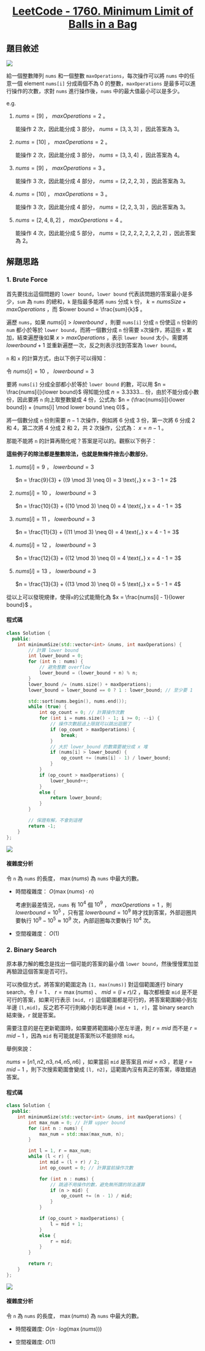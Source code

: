 # <center> [LeetCode - 1760. Minimum Limit of Balls in a Bag](https://leetcode.com/problems/minimum-limit-of-balls-in-a-bag/description/) </center>

## 題目敘述

[![](https://raw.githubusercontent.com/reese60525/ForPicGo/main/Pictures/20241210161159467.png)](https://raw.githubusercontent.com/reese60525/ForPicGo/main/Pictures/20241210161159467.png)

給一個整數陣列 `nums` 和一個整數 `maxOperations`，每次操作可以將 `nums` 中的任意一個 element `nums[i]` 分成兩個不為 0 的整數，`maxOperations` 是最多可以進行操作的次數，求對 `nums` 進行操作後，`nums` 中的最大值最小可以是多少。

e.g.

1. $nums = [9]$ ， $maxOperations = 2$ 。

    能操作 2 次，因此能分成 3 部分， $nums = [3, 3, 3]$ ，因此答案為 3。

1. $nums = [10]$ ， $maxOperations = 2$ 。

    能操作 2 次，因此能分成 3 部分， $nums = [3, 3, 4]$ ，因此答案為 4。

1. $nums = [9]$ ， $maxOperations = 3$ 。

    能操作 3 次，因此能分成 4 部分， $nums = [2, 2, 2, 3]$ ，因此答案為 3。

1. $nums = [10]$ ， $maxOperations = 3$ 。

    能操作 3 次，因此能分成 4 部分， $nums = [2, 2, 3, 3]$ ，因此答案為 3。

1. $nums = [2, 4, 8, 2]$ ， $maxOperations = 4$ 。

    能操作 4 次，因此能分成 5 部分， $nums = [2, 2, 2, 2, 2, 2, 2, 2]$ ，因此答案為 2。

## 解題思路

### 1. Brute Force

首先要找出這個問題的 `lower bound`，`lower bound` 代表該問題的答案最小是多少，`sum` 為 `nums` 的總和，`k` 是指最多能將 `nums` 分成 `k` 份， $k = numsSize + maxOperations$ ，而 $lower bound = \frac{sum}{k}$ 。

遍歷 `nums`，如果 $nums[i] > lower bound$ ，則要 `nums[i]` 分成 `n` 份使這 `n` 份新的 `num` 都小於等於 `lower bound`，而將一個數分成 `n` 份需要 `x`次操作，將這些 `x` 累加，結束遍歷後如果 $x > maxOperations$ ，表示 `lower bound` 太小，需要將 $lower bound + 1$ 並重新遍歷一次，反之則表示找到答案為 `lower bound`。

`n` 和 `x` 的計算方式，由以下例子可以得知：

令 $nums[i] = 10$ ， $lower bound = 3$

要將 `nums[i]` 分成全部都小於等於 `lower bound` 的數，可以用 $n = \frac{nums[i]}{lower bound}$ 得知能分成 $n = 3.3333...$ 份，由於不能分成小數份，因此要將 `n` 向上取整數變成 4 份，公式為: $n = (\frac{nums[i]}{lower bound}) + (nums[i] \mod lower bound \neq 0)$ 。

將一個數分成 `n` 份則需要 $n - 1$ 次操作，例如將 6 分成 3 份，第一次將 6 分成 2 和 4，第二次將 4 分成 2 和 2，共 2 次操作，公式為： $x = n - 1$ 。

那能不能將 `n` 的計算再簡化呢？答案是可以的。觀察以下例子：

**這些例子的除法都是整數除法，也就是無條件捨去小數部分**。

1. $nums[i] = 9$ ， $lower bound = 3$

    $n = \frac{9}{3} + ((9 \mod 3) \neq 0) = 3 \text{，} x = 3 - 1 = 2$

2. $nums[i] = 10$ ， $lower bound = 3$

    $n = \frac{10}{3} + ((10 \mod 3) \neq 0) = 4 \text{，} x = 4 - 1 = 3$

3. $nums[i] = 11$ ， $lower bound = 3$

    $n = \frac{11}{3} + ((11 \mod 3) \neq 0) = 4 \text{，} x = 4 - 1 = 3$

4. $nums[i] = 12$ ， $lower bound = 3$

    $n = \frac{12}{3} + ((12 \mod 3) \neq 0) = 4 \text{，} x = 4 - 1 = 3$

5. $nums[i] = 13$ ， $lower bound = 3$

    $n = \frac{13}{3} + ((13 \mod 3) \neq 0) = 5 \text{，} x = 5 - 1 = 4$

從以上可以發現規律，使得`x`的公式能簡化為 $x = \frac{nums[i] - 1}{lower bound}$ 。

#### 程式碼

```c++
class Solution {
  public:
    int minimumSize(std::vector<int> &nums, int maxOperations) {
        // 計算 lower bound
        int lower_bound = 0;
        for (int n : nums) {
            // 避免整數 overflow
            lower_bound = (lower_bound + n) % n;
        }
        lower_bound /= (nums.size() + maxOperations);
        lower_bound = lower_bound == 0 ? 1 : lower_bound; // 至少要 1

        std::sort(nums.begin(), nums.end());
        while (true) {
            int op_count = 0; // 計算操作次數
            for (int i = nums.size() - 1; i >= 0; --i) {
                // 操作次數超過上限就可以跳出迴圈了
                if (op_count > maxOperations) {
                    break;
                }
                // 大於 lower_bound 的數需要被分成 x 堆
                if (nums[i] > lower_bound) {
                    op_count += (nums[i] - 1) / lower_bound;
                }
            }
            if (op_count > maxOperations) {
                lower_bound++;
            }
            else {
                return lower_bound;
            }
        }

        // 保證有解，不會到這裡
        return -1;
    }
};
```

[![](https://raw.githubusercontent.com/reese60525/ForPicGo/main/Pictures/20241207121820774.png)](https://raw.githubusercontent.com/reese60525/ForPicGo/main/Pictures/20241207121820774.png)

#### 複雜度分析

令 `n` 為 `nums` 的長度， $\max(nums)$ 為 `nums` 中最大的數。

- 時間複雜度： $O(\max(nums) \cdot n)$

    考慮到最差情況，`nums` 有 $10^4$ 個 $10^9$ ， $maxOperations = 1$ ，則 $lower bound = 10^5$ ，只有當 $lower bound = 10^9$ 時才找到答案，外部迴圈共要執行 $10^9 - 10^5 \approx 10^9$ 次，內部迴圈每次要執行 $10^4$ 次。

- 空間複雜度： $O(1)$

### 2. Binary Search

原本暴力解的概念是找出一個可能的答案的最小值 `lower bound`，然後慢慢累加並再驗證這個答案是否可行。

可以換個方式，將答案的範圍定為 `[1, max(nums)]` 對這個範圍進行 binary search，令 $l = 1$ 、 $r = \max(nums)$ 、 $mid = (l + r) / 2$ ，每次都檢查 `mid` 是不是可行的答案，如果可行表示 `[mid, r]` 這個範圍都是可行的，將答案範圍縮小到左半邊 `[l,mid]`，反之若不可行則縮小到右半邊 `[mid + 1, r]`，當 binary search 結束後，`r` 就是答案。

需要注意的是在更新範圍時，如果要將範圍縮小至左半邊，則 $r = mid$ 而不是 $r = mid - 1$ ，因為 `mid` 有可能就是答案所以不能排除 `mid`。

舉例來說：

$nums = [n1,  n2, n3, n4, n5, n6]$ ，如果當前 `mid` 是答案且 $mid = n3$ ，若是 $r = mid - 1$ ，則下次搜索範圍會變成 `[l, n2]`，這範圍內沒有真正的答案，導致錯過答案。

#### 程式碼

```c++
class Solution {
  public:
    int minimumSize(std::vector<int> &nums, int maxOperations) {
        int max_num = 0; // 計算 upper bound
        for (int n : nums) {
            max_num = std::max(max_num, n);
        }

        int l = 1, r = max_num;
        while (l < r) {
            int mid = (l + r) / 2;
            int op_count = 0; // 計算當前操作次數

            for (int n : nums) {
                // 跳過不用操作的數，避免無所謂的除法運算
                if (n > mid) {
                    op_count += (n - 1) / mid;
                }
            }

            if (op_count > maxOperations) {
                l = mid + 1;
            }
            else {
                r = mid;
            }
        }

        return r;
    }
};
```

[![](https://raw.githubusercontent.com/reese60525/ForPicGo/main/Pictures/20241207110037985.png)](https://raw.githubusercontent.com/reese60525/ForPicGo/main/Pictures/20241207110037985.png)

#### 複雜度分析

令 `n` 為 `nums` 的長度， $\max(nums)$ 為 `nums` 中最大的數。

- 時間複雜度: $O(n \cdot log(\max(nums)))$

- 空間複雜度: $O(1)$
